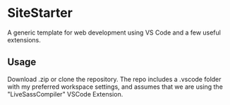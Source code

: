 # SiteStarter
A generic template for web development using VS Code and a few useful extensions.

## Usage
Download .zip or clone the repository. The repo includes a .vscode folder with my preferred workspace settings, and assumes that we are using the "LiveSassCompiler" VSCode Extension. 
